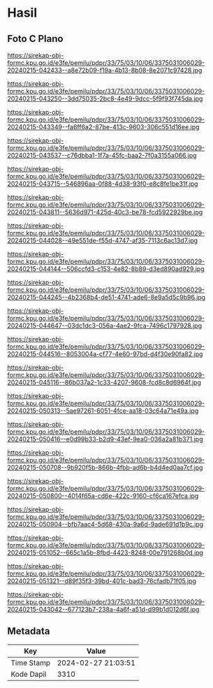 # Hasil

## Foto C Plano

https://sirekap-obj-formc.kpu.go.id/e3fe/pemilu/pdpr/33/75/03/10/06/3375031006029-20240215-042433--a8e72b09-f19a-4b13-8b08-8e2071c97428.jpg

https://sirekap-obj-formc.kpu.go.id/e3fe/pemilu/pdpr/33/75/03/10/06/3375031006029-20240215-043250--3dd75035-2bc8-4e49-9dcc-5f9f93f745da.jpg

https://sirekap-obj-formc.kpu.go.id/e3fe/pemilu/pdpr/33/75/03/10/06/3375031006029-20240215-043349--fa6ff6a2-87be-413c-9603-306c551d16ee.jpg

https://sirekap-obj-formc.kpu.go.id/e3fe/pemilu/pdpr/33/75/03/10/06/3375031006029-20240215-043537--c76dbba1-1f7a-45fc-baa2-7f0a3155a066.jpg

https://sirekap-obj-formc.kpu.go.id/e3fe/pemilu/pdpr/33/75/03/10/06/3375031006029-20240215-043715--546896aa-0f88-4d38-93f0-e8c8fe1be31f.jpg

https://sirekap-obj-formc.kpu.go.id/e3fe/pemilu/pdpr/33/75/03/10/06/3375031006029-20240215-043811--5636d971-425d-40c3-be78-fcd5922929be.jpg

https://sirekap-obj-formc.kpu.go.id/e3fe/pemilu/pdpr/33/75/03/10/06/3375031006029-20240215-044028--49e551de-f55d-4747-af35-7113c6ac13d7.jpg

https://sirekap-obj-formc.kpu.go.id/e3fe/pemilu/pdpr/33/75/03/10/06/3375031006029-20240215-044144--506ccfd3-c153-4e82-8b89-d3ed890ad929.jpg

https://sirekap-obj-formc.kpu.go.id/e3fe/pemilu/pdpr/33/75/03/10/06/3375031006029-20240215-044245--4b2368b4-de51-4741-ade6-8e9a5d5c9b96.jpg

https://sirekap-obj-formc.kpu.go.id/e3fe/pemilu/pdpr/33/75/03/10/06/3375031006029-20240215-044647--03dc1dc3-056a-4ae2-9fca-7496c1797928.jpg

https://sirekap-obj-formc.kpu.go.id/e3fe/pemilu/pdpr/33/75/03/10/06/3375031006029-20240215-044516--8053004a-cf77-4e60-97bd-d4f30e90fa82.jpg

https://sirekap-obj-formc.kpu.go.id/e3fe/pemilu/pdpr/33/75/03/10/06/3375031006029-20240215-045116--86b037a2-1c33-4207-9608-fcd8c8d6964f.jpg

https://sirekap-obj-formc.kpu.go.id/e3fe/pemilu/pdpr/33/75/03/10/06/3375031006029-20240215-050313--5ae97261-6051-4fce-aa18-03c64a71e49a.jpg

https://sirekap-obj-formc.kpu.go.id/e3fe/pemilu/pdpr/33/75/03/10/06/3375031006029-20240215-050416--e0d99b33-b2d9-43ef-9ea0-036a2a81b371.jpg

https://sirekap-obj-formc.kpu.go.id/e3fe/pemilu/pdpr/33/75/03/10/06/3375031006029-20240215-050708--9b920f5b-866b-4fbb-ad6b-b4d4ed0aa7cf.jpg

https://sirekap-obj-formc.kpu.go.id/e3fe/pemilu/pdpr/33/75/03/10/06/3375031006029-20240215-050800--4014f65a-cd6e-422c-9160-cf6ca167efca.jpg

https://sirekap-obj-formc.kpu.go.id/e3fe/pemilu/pdpr/33/75/03/10/06/3375031006029-20240215-050904--bfb7aac4-5d68-430a-9a6d-9ade691d1b9c.jpg

https://sirekap-obj-formc.kpu.go.id/e3fe/pemilu/pdpr/33/75/03/10/06/3375031006029-20240215-051052--665c1a5b-8fbd-4423-8248-00e791268b0d.jpg

https://sirekap-obj-formc.kpu.go.id/e3fe/pemilu/pdpr/33/75/03/10/06/3375031006029-20240215-051321--d89f35f3-39bd-401c-bad3-76cfadb71f05.jpg

https://sirekap-obj-formc.kpu.go.id/e3fe/pemilu/pdpr/33/75/03/10/06/3375031006029-20240215-043042--677123b7-238a-4a6f-a51d-d99b1d012d6f.jpg


## Metadata

| Key        | Value               |
| ---------- | ------------------- |
| Time Stamp | 2024-02-27 21:03:51 |
| Kode Dapil | 3310                |



